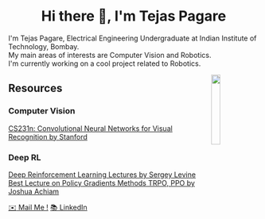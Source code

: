 <h1 align="center">Hi there 👋, I'm Tejas Pagare</h1>

I'm Tejas Pagare, Electrical Engineering Undergraduate at Indian Institute of Technology, Bombay. \
My main areas of interests are Computer Vision and Robotics.\
I'm currently working on a cool project related to Robotics.

<img src="https://raw.githubusercontent.com/rougier/pendulum/master/pendulum.gif" width="19%" align="right">


## Resources
### Computer Vision
[CS231n: Convolutional Neural Networks for Visual Recognition by Stanford](https://youtube.com/playlist?list=PL3FW7Lu3i5JvHM8ljYj-zLfQRF3EO8sYv)
### Deep RL
[Deep Reinforcement Learning Lectures by Sergey Levine](http://rail.eecs.berkeley.edu/deeprlcourse/)\
[Best Lecture on Policy Gradients Methods TRPO, PPO by Joshua Achiam](https://www.youtube.com/watch?v=ycCtmp4hcUs&list=PLkFD6_40KJIznC9CDbVTjAF2oyt8_VAe3&index=14&ab_channel=CALESG-EECSCALESG-EECS)


[:envelope: Mail Me !](mailto:tejaspagare2002@gmail.com) [:books: LinkedIn](https://www.linkedin.com/in/tejas-pagare-172683179/)

<!--
**tejassp2002/tejassp2002** is a ✨ _special_ ✨ repository because its `README.md` (this file) appears on your GitHub profile.

Here are some ideas to get you started:

- 🔭 I’m currently working on ...
- 🌱 I’m currently learning ...
- 👯 I’m looking to collaborate on ...
- 🤔 I’m looking for help with ...
- 💬 Ask me about ...
- 📫 How to reach me: ...
- 😄 Pronouns: ...
- ⚡ Fun fact: ...
-->
